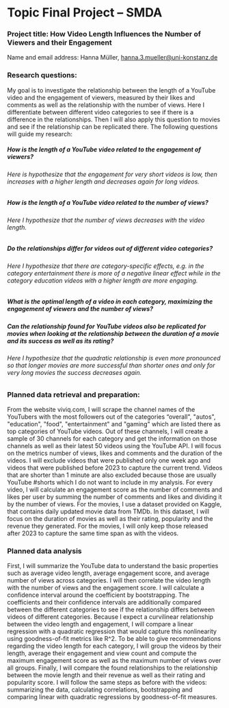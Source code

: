 # Topic Final Project – SMDA

### Project title: How Video Length Influences the Number of Viewers and their Engagement
Name and email address: Hanna Müller, hanna.3.mueller@uni-konstanz.de

### Research questions:
My goal is to investigate the relationship between the length of a YouTube video and the engagement of viewers, measured by their likes and comments as well as the relationship with the number of views. Here I differentiate between different video categories to see if there is a difference in the relationships. Then I will also apply this question to movies and see if the relationship can be replicated there.
The following questions will guide my research:
##### How is the length of a YouTube video related to the engagement of viewers?
###### Here is hypothesize that the engagement for very short videos is low, then increases with a higher length and decreases again for long videos.
##### How is the length of a YouTube video related to the number of views?
###### Here I hypothesize that the number of views decreases with the video length.
##### Do the relationships differ for videos out of different video categories?
###### Here I hypothesize that there are category-specific effects, e.g. in the category entertainment there is more of a negative linear effect while in the category education videos with a higher length are more engaging.
##### What is the optimal length of a video in each category, maximizing the engagement of viewers and the number of views?
##### Can the relationship found for YouTube videos also be replicated for movies when looking at the relationship between the duration of a movie and its success as well as its rating?
###### Here I hypothesize that the quadratic relationship is even more pronounced so that longer movies are more successful than shorter ones and only for very long movies the success decreases again.

### Planned data retrieval and preparation:
From the website viviq.com, I will scrape the channel names of the YouTubers with the most followers out of the categories “overall", "autos", "education", "food", "entertainment" and "gaming" which are listed there as top categories of YouTube videos.
Out of these channels, I will create a sample of 30 channels for each category and get the information on those channels as well as their latest 50 videos using the YouTube API. I will focus on the metrics number of views, likes and comments and the duration of the videos.
I will exclude videos that were published only one week ago and videos that were published before 2023 to capture the current trend. Videos that are shorter than 1 minute are also excluded because those are usually YouTube #shorts which I do not want to include in my analysis.
For every video, I will calculate an engagement score as the number of comments and likes per user by summing the number of comments and likes and dividing it by the number of views.
For the movies, I use a dataset provided on Kaggle, that contains daily updated movie data from TMDb. In this dataset, I will focus on the duration of movies as well as their rating, popularity and the revenue they generated.
For the movies, I will only keep those released after 2023 to capture the same time span as with the videos.

### Planned data analysis
First, I will summarize the YouTube data to understand the basic properties such as average video length, average engagement score, and average number of views across categories.
I will then correlate the video length with the number of views and the engagement score. I will calculate a confidence interval around the coefficient by bootstrapping. The coefficients and their confidence intervals are additionally compared between the different categories to see if the relationship differs between videos of different categories. 
Because I expect a curvilinear relationship between the video length and engagement, I will compare a linear regression with a quadratic regression that would capture this nonlinearity using goodness-of-fit metrics like R^2.
To be able to give recommendations regarding the video length for each category, I will group the videos by their length, average their engagement and view count and compute the maximum engagement score as well as the maximum number of views over all groups.
Finally, I will compare the found relationships to the relationship between the movie length and their revenue as well as their rating and popularity score. I will follow the same steps as before with the videos: summarizing the data, calculating correlations, bootstrapping and comparing linear with quadratic regressions by goodness-of-fit measures.
